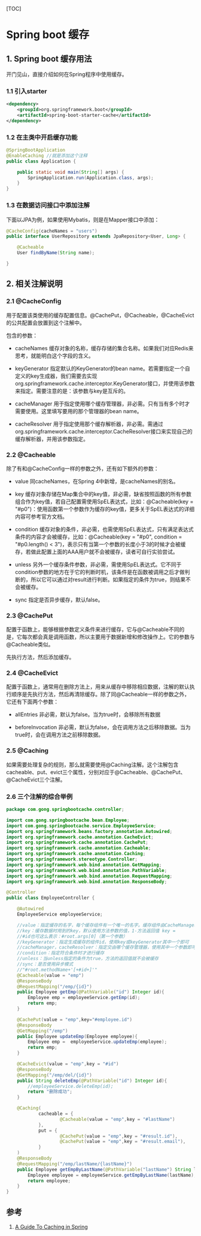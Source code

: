 [TOC]

# Spring boot 缓存

## 1. Spring boot 缓存用法

开门见山，直接介绍如何在Spring程序中使用缓存。

### 1.1 引入starter

```xml
<dependency>
    <groupId>org.springframework.boot</groupId>
    <artifactId>spring-boot-starter-cache</artifactId>
</dependency>
```

### 1.2 在主类中开启缓存功能

```java
@SpringBootApplication
@EnableCaching //就是添加这个注释
public class Application {

    public static void main(String[] args) {
        SpringApplication.run(Application.class, args);
    }
}
```

### 1.3 在数据访问接口中添加注解

下面以JPA为例，如果使用Mybatis，则是在Mapper接口中添加：

```java
@CacheConfig(cacheNames = "users")
public interface UserRepository extends JpaRepository<User, Long> {

    @Cacheable
    User findByName(String name);

}
```

## 2. 相关注解说明

### 2.1 @CacheConfig

用于配置该类使用的缓存配置信息。@CachePut，@Cacheable，@CacheEvict的公共配置会放置到这个注解中。

包含的参数：

- cacheNames
缓存对象的名称，缓存存储的集合名称。如果我们对应Redis来思考，就能明白这个字段的含义。

- keyGenerator
指定默认的KeyGenerator的bean name。若需要指定一个自定义的key生成器，我们需要去实现org.springframework.cache.interceptor.KeyGenerator接口，并使用该参数来指定。需要注意的是：该参数与key是互斥的。

- cacheManager
用于指定使用哪个缓存管理器，非必需。只有当有多个时才需要使用。这里填写要用的那个管理器的bean name。

- cacheResolver
用于指定使用那个缓存解析器，非必需。需通过org.springframework.cache.interceptor.CacheResolver接口来实现自己的缓存解析器，并用该参数指定。

### 2.2 @Cacheable

除了有和@CacheConfig一样的参数之外，还有如下额外的参数：

- value
同cacheNames，在Spring 4中新增，是cacheNames的别名。

- key
缓存对象存储在Map集合中的key值，非必需，缺省按照函数的所有参数组合作为key值，若自己配置需使用SpEL表达式，比如：@Cacheable(key = "#p0")：使用函数第一个参数作为缓存的key值，更多关于SpEL表达式的详细内容可参考官方文档。

- condition
缓存对象的条件，非必需，也需使用SpEL表达式，只有满足表达式条件的内容才会被缓存，比如：@Cacheable(key = "#p0", condition = "#p0.length() < 3")，表示只有当第一个参数的长度小于3的时候才会被缓存，若做此配置上面的AAA用户就不会被缓存，读者可自行实验尝试。

- unless
另外一个缓存条件参数，非必需，需使用SpEL表达式。它不同于condition参数的地方在于它的判断时机，该条件是在函数被调用之后才做判断的，所以它可以通过对result进行判断。如果指定的条件为true，则结果不会被缓存。

- sync
指定是否异步缓存，默认false。

### 2.3 @CachePut

配置于函数上，能够根据参数定义条件来进行缓存，它与@Cacheable不同的是，它每次都会真是调用函数，所以主要用于数据新增和修改操作上。它的参数与@Cacheable类似。

先执行方法，然后添加缓存。

### 2.4 @CacheEvict

配置于函数上，通常用在删除方法上，用来从缓存中移除相应数据，注解的默认执行顺序是先执行方法，然后再清除缓存。除了同@Cacheable一样的参数之外，它还有下面两个参数：

- allEntries
非必需，默认为false。当为true时，会移除所有数据

- beforeInvocation
非必需，默认为false，会在调用方法之后移除数据。当为true时，会在调用方法之前移除数据。

### 2.5 @Caching

如果需要处理复杂的规则，那么就需要使用@Caching注解。这个注解包含cacheable、put、evict三个属性，分别对应于@Cacheable、@CachePut、@CacheEvict三个注解。

### 2.6 三个注解的综合举例

```java
package com.gong.springbootcache.controller;

import com.gong.springbootcache.bean.Employee;
import com.gong.springbootcache.service.EmployeeService;
import org.springframework.beans.factory.annotation.Autowired;
import org.springframework.cache.annotation.CacheEvict;
import org.springframework.cache.annotation.CachePut;
import org.springframework.cache.annotation.Cacheable;
import org.springframework.cache.annotation.Caching;
import org.springframework.stereotype.Controller;
import org.springframework.web.bind.annotation.GetMapping;
import org.springframework.web.bind.annotation.PathVariable;
import org.springframework.web.bind.annotation.RequestMapping;
import org.springframework.web.bind.annotation.ResponseBody;

@Controller
public class EmployeeController {

    @Autowired
    EmployeeService employeeService;

    //value：指定缓存的名字，每个缓存组件有一个唯一的名字。缓存组件由CacheManager进行管理。
    //key：缓存数据时用到的key，默认使用方法参数的值，1-方法返回值 key =
    //#id也可这么表示：#root.args[0]（第一个参数）
    //keyGenerator：指定生成缓存的组件id，使用key或keyGenerator其中一个即可
    //cacheManager，cacheResolver：指定交由哪个缓存管理器，使用其中一个参数即可
    //condition：指定符合条件时才进行缓存
    //unless：当unless指定的条件为true，方法的返回值就不会被缓存
    //sync：是否使用异步模式
    //"#root.methodName+'[+#id+]'"
    @Cacheable(value = "emp")
    @ResponseBody
    @RequestMapping("/emp/{id}")
    public Employee getEmp(@PathVariable("id") Integer id){
        Employee emp = employeeService.getEmp(id);
        return emp;
    }

    @CachePut(value = "emp",key="#employee.id")
    @ResponseBody
    @GetMapping("/emp")
    public Employee updateEmp(Employee employee){
        Employee emp =  employeeService.updateEmp(employee);
        return emp;
    }

    @CacheEvict(value = "emp",key = "#id")
    @ResponseBody
    @GetMapping("/emp/del/{id}")
    public String deleteEmp(@PathVariable("id") Integer id){
        //employeeService.deleteEmp(id);
        return "删除成功";
    }

    @Caching(
            cacheable = {
                    @Cacheable(value = "emp",key = "#lastName")
            },
            put = {
                    @CachePut(value = "emp",key = "#result.id"),
                    @CachePut(value = "emp",key = "#result.email"),
            }
    )
    @ResponseBody
    @RequestMapping("/emp/lastName/{lastName}")
    public Employee getEmpByLastName(@PathVariable("lastName") String lastName){
        Employee employee = employeeService.getEmpByLastName(lastName);
        return employee;
    }
}
```

## 参考

1. [A Guide To Caching in Spring](https://www.baeldung.com/spring-cache-tutorial)
